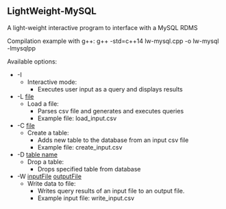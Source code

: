## LightWeight-MySQL
A light-weight interactive program to interface with a MySQL RDMS

Compilation example with g++:
g++ -std=c++14 lw-mysql.cpp -o lw-mysql -lmysqlpp

Available options:
* -I 
  * Interactive mode:
    * Executes user input as a query and displays results
* -L <ins>file</ins>
  * Load a file:
    * Parses csv file and generates and executes queries
    * Example file: load_input.csv
* -C <ins>file</ins>
  * Create a table:
    * Adds new table to the database from an input csv file
    * Example file: create_input.csv
* -D <ins>table name</ins>
  * Drop a table: 
    * Drops specified table from database
* -W <ins>inputFile</ins> <ins>outputFile</ins>
  * Write data to file:
    * Writes query results of an input file to an output file.
    * Example input file: write_input.csv
